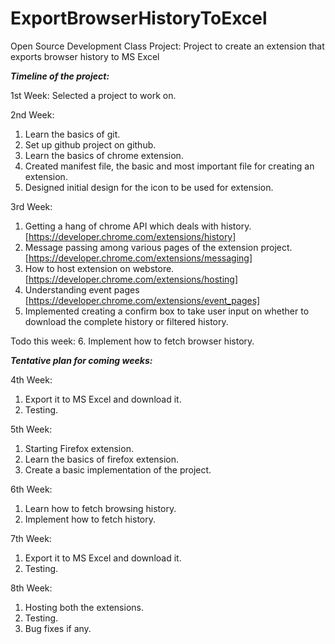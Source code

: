 # ExportBrowserHistoryToExcel
Open Source Development Class Project: Project to create an extension that exports browser history to MS Excel

***Timeline of the project:***

1st Week:
Selected a project to work on.

2nd Week:
1. Learn the basics of git.
2. Set up github project on github.
3. Learn the basics of chrome extension.
4. Created manifest file, the basic and most important file for creating an extension.
5. Designed initial design for the icon to be used for extension.

3rd Week:
1. Getting a hang of chrome API which deals with history. [https://developer.chrome.com/extensions/history]
2. Message passing among various pages of the extension project. [https://developer.chrome.com/extensions/messaging]
3. How to host extension on webstore. [https://developer.chrome.com/extensions/hosting]
4. Understanding event pages [https://developer.chrome.com/extensions/event_pages]
5. Implemented creating a confirm box to take user input on whether to download the complete history or filtered history.

Todo this week:
6. Implement how to fetch browser history.

***Tentative plan for coming weeks:***

4th Week:
1. Export it to MS Excel and download it.
2. Testing.

5th Week:
1. Starting Firefox extension.
2. Learn the basics of firefox extension.
3. Create a basic implementation of the project.

6th Week:
1. Learn how to fetch browsing history.
2. Implement how to fetch history.

7th Week:
1. Export it to MS Excel and download it.
2. Testing.

8th Week:
1. Hosting both the extensions.
2. Testing.
3. Bug fixes if any.
